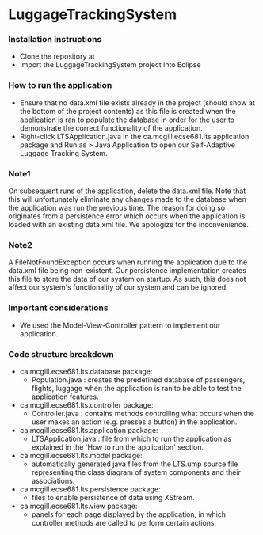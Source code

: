 # LuggageTrackingSystem

### Installation instructions
- Clone the repository at 
- Import the LuggageTrackingSystem project into Eclipse

### How to run the application
- Ensure that no data.xml file exists already in the project (should show at the bottom of the project contents) as this file is created when the application is ran to populate the database in order for the user to demonstrate the correct functionality of the application. 
- Right-click LTSApplication.java in the ca.mcgill.ecse681.lts.application package and Run as > Java Application to open our Self-Adaptive Luggage Tracking System.

### Note1
On subsequent runs of the application, delete the data.xml file. Note that this will unfortunately eliminate any changes made to the database when the application was run the previous time. The reason for doing so originates from a persistence error which occurs when the application is loaded with an existing data.xml file. We apologize for the inconvenience. 

### Note2
A FileNotFoundException occurs when running the application due to the data.xml file being non-existent. Our persistence implementation creates this file to store the data of our system on startup. As such, this does not affect our system's functionality of our system and can be ignored.  

### Important considerations
- We used the Model-View-Controller pattern to implement our application.

### Code structure breakdown
- ca.mcgill.ecse681.lts.database package: 
    - Population.java : creates the predefined database of passengers, flights, luggage when the application is ran to be able to test the application features. 
- ca.mcgill.ecse681.lts.controller package: 
    - Controller.java : contains methods controlling what occurs when the user makes an action (e.g. presses a button) in the application.
- ca.mcgill.ecse681.lts.application package:
    - LTSApplication.java : file from which to run the application as explained in the 'How to run the application' section.
- ca.mcgill.ecse681.lts.model package:
    - automatically generated java files from the LTS.ump source file representing the class diagram of system components and their associations.
- ca.mcgill.ecse681.lts.persistence package: 
    - files to enable persistence of data using XStream.
- ca.mcgill.ecse681.lts.view package:
    - panels for each page displayed by the application, in which controller methods are called to perform certain actions.
